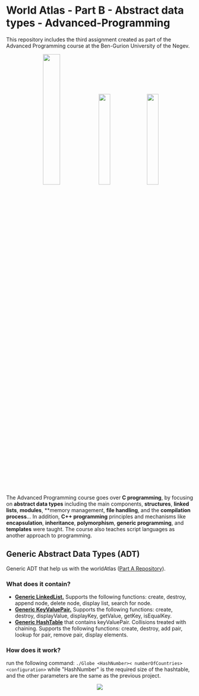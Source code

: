 # World Atlas - Part B - Abstract data types - Advanced-Programming

This repository includes the third assignment created as part of the Advanced Programming course at the Ben-Gurion University of the Negev.

<p align="center">
<img src="https://shushan.co.il/wp-content/uploads/2021/08/bash.jpg"  width=30%>
<img src="https://wallpaperaccess.com/full/1537294.png"  width=25%>
<img src="https://i.pinimg.com/originals/fe/60/4c/fe604c386cbe5de093a44ac6584be8c4.jpg"  width=25%>
</p>

The Advanced Programming course goes over **C programming**, by focusing on **abstract data types** including the main components, **structures**, **linked lists**, **modules**, **memory management, **file handling**, and the **compilation process**... In addition, **C++ programming** principles and mechanisms like **encapsulation**, **inheritance**, **polymorphism**, **generic programming**, and **templates** were taught. The course also teaches script languages as another approach to programming.


## Generic Abstract Data Types (ADT)
Generic ADT that help us with the worldAtlas ([Part A Repository](https://github.com/yiftachsa/WorldAtlas-Part-A-Advanced-Programming)).

### What does it contain?
<ul>
  <li><ins><b>Generic LinkedList.</b></ins> Supports the following functions: create, destroy, append node, delete node, display list, search for node.</li>
  <li><ins><b>Generic KeyValuePair.</b></ins> Supports the following functions: create, destroy, displayValue, displayKey, getValue, getKey, isEqualKey.</li>
  <li><ins><b>Generic HashTable</b></ins> that contains keyValuePair. Collisions treated with chaining. Supports the following functions: create, destroy, add pair, lookup for pair, remove pair, display elements.</li>
</ul>

### How does it work?

run the following command:
```./Globe <HashNumber>< numberOfCountries><configuration>```
while "HashNumber" is the required size of the hashtable, and the other parameters are the same as the previous project.


<p align="center">
<img src="https://in.bgu.ac.il/marketing/DocLib/Pages/graphics/heb-en-arabic-logo-small.png">
</p>

